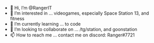 - 👋 Hi, I’m @RangerIT
- 👀 I’m interested in ... videogames, especially Space Station 13, and fitness
- 🌱 I’m currently learning ... to code
- 💞️ I’m looking to collaborate on ... /tg/station, and goonstation
- 📫 How to reach me ... contact me on discord: Ranger#7721

<!---
RangerIT/RangerIT is a ✨ special ✨ repository because its `README.md` (this file) appears on your GitHub profile.
You can click the Preview link to take a look at your changes.
--->
